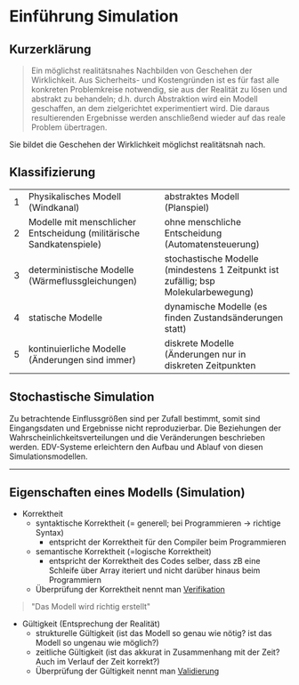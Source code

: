 Einführung Simulation
====

Kurzerklärung
----

> Ein möglichst realitätsnahes Nachbilden von Geschehen der Wirklichkeit. Aus Sicherheits- und Kostengründen ist es für fast alle konkreten Problemkreise notwendig, sie aus der Realität zu lösen und abstrakt zu behandeln; d.h. durch Abstraktion wird ein Modell geschaffen, an dem zielgerichtet experimentiert wird. Die daraus resultierenden Ergebnisse werden anschließend wieder auf das reale Problem übertragen.

Sie bildet die Geschehen der Wirklichkeit möglichst realitätsnah nach.

Klassifizierung
----

|     |     |     |
|:---:|:--- |:--- |
| 1 | Physikalisches Modell (Windkanal) | abstraktes Modell (Planspiel) |
| 2 | Modelle mit menschlicher Entscheidung (militärische Sandkatenspiele) | ohne menschliche Entscheidung (Automatensteuerung) |
| 3 | deterministische Modelle (Wärmeflussgleichungen) | stochastische Modelle (mindestens 1 Zeitpunkt ist zufällig; bsp Molekularbewegung) |
| 4 | statische Modelle | dynamische Modelle (es finden Zustandsänderungen statt) |
| 5 | kontinuierliche Modelle (Änderungen sind immer) | diskrete Modelle (Änderungen nur in diskreten Zeitpunkten |

Stochastische Simulation
----

Zu betrachtende Einflussgrößen sind per Zufall bestimmt, somit sind Eingangsdaten und Ergebnisse nicht reproduzierbar. Die Beziehungen der Wahrscheinlichkeitsverteilungen und die Veränderungen beschrieben werden. EDV-Systeme erleichtern den Aufbau und Ablauf von diesen Simulationsmodellen.

----

Eigenschaften eines Modells (Simulation)
----

- Korrektheit
   - syntaktische Korrektheit (= generell; bei Programmieren -> richtige Syntax)
      - entspricht der Korrektheit für den Compiler beim Programmieren
   - semantische Korrektheit (=logische Korrektheit)
      - entspricht der Korrektheit des Codes selber, dass zB eine Schleife über Array iteriert und nicht darüber hinaus beim Programmiern
   - Überprüfung der Korrektheit nennt man <u>Verifikation</u>
> "Das Modell wird richtig erstellt"
- Gültigkeit (Entsprechung der Realität)
   - strukturelle Gültigkeit (ist das Modell so genau wie nötig? ist das Modell so ungenau wie möglich?)
   - zeitliche Gültigkeit (ist das akkurat in Zusammenhang mit der Zeit? Auch im Verlauf der Zeit korrekt?)
   - Überprüfung der Gültigkeit nennt man <u>Validierung</u>
